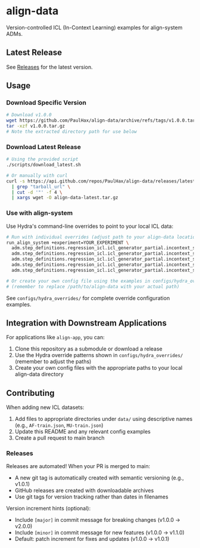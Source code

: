 # align-data

Version-controlled ICL (In-Context Learning) examples for align-system ADMs.

## Latest Release

See [Releases](https://github.com/PaulHax/align-data/releases) for the latest version.

## Usage

### Download Specific Version

```bash
# Download v1.0.0
wget https://github.com/PaulHax/align-data/archive/refs/tags/v1.0.0.tar.gz
tar -xzf v1.0.0.tar.gz
# Note the extracted directory path for use below
```

### Download Latest Release

```bash
# Using the provided script
./scripts/download_latest.sh

# Or manually with curl
curl -s https://api.github.com/repos/PaulHax/align-data/releases/latest \
  | grep "tarball_url" \
  | cut -d '"' -f 4 \
  | xargs wget -O align-data-latest.tar.gz
```

### Use with align-system

Use Hydra's command-line overrides to point to your local ICL data:

```bash
# Run with individual overrides (adjust path to your align-data location)
run_align_system +experiment=YOUR_EXPERIMENT \
  adm.step_definitions.regression_icl.icl_generator_partial.incontext_settings.datasets.medical=/path/to/align-data/data/phase2_icl/MU-train.json \
  adm.step_definitions.regression_icl.icl_generator_partial.incontext_settings.datasets.affiliation=/path/to/align-data/data/phase2_icl/AF-train.json \
  adm.step_definitions.regression_icl.icl_generator_partial.incontext_settings.datasets.merit=/path/to/align-data/data/phase2_icl/MF-train.json \
  adm.step_definitions.regression_icl.icl_generator_partial.incontext_settings.datasets.personal_safety=/path/to/align-data/data/phase2_icl/PS-train.json \
  adm.step_definitions.regression_icl.icl_generator_partial.incontext_settings.datasets.search=/path/to/align-data/data/phase2_icl/SS-train.json

# Or create your own config file using the examples in configs/hydra_overrides/
# (remember to replace /path/to/align-data with your actual path)
```

See `configs/hydra_overrides/` for complete override configuration examples.

## Integration with Downstream Applications

For applications like `align-app`, you can:

1. Clone this repository as a submodule or download a release
2. Use the Hydra override patterns shown in `configs/hydra_overrides/` (remember to adjust the paths)
3. Create your own config files with the appropriate paths to your local align-data directory

## Contributing

When adding new ICL datasets:

1. Add files to appropriate directories under `data/` using descriptive names (e.g., `AF-train.json`, `MU-train.json`)
2. Update this README and any relevant config examples
3. Create a pull request to main branch

### Releases

Releases are automated! When your PR is merged to main:

- A new git tag is automatically created with semantic versioning (e.g., v1.0.1)
- GitHub releases are created with downloadable archives
- Use git tags for version tracking rather than dates in filenames

Version increment hints (optional):

- Include `[major]` in commit message for breaking changes (v1.0.0 → v2.0.0)
- Include `[minor]` in commit message for new features (v1.0.0 → v1.1.0)
- Default: patch increment for fixes and updates (v1.0.0 → v1.0.1)

